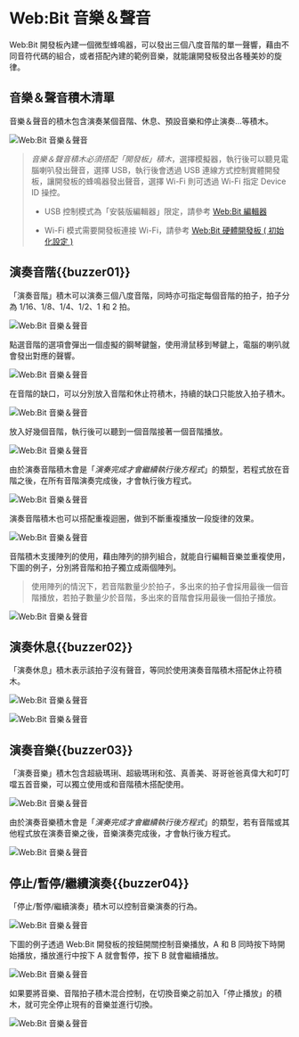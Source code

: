 # Web:Bit 音樂＆聲音

Web:Bit 開發板內建一個微型蜂鳴器，可以發出三個八度音階的單一聲響，藉由不同音符代碼的組合，或者搭配內建的範例音樂，就能讓開發板發出各種美妙的旋律。

## 音樂＆聲音積木清單

音樂＆聲音的積木包含演奏某個音階、休息、預設音樂和停止演奏...等積木。

![Web:Bit 音樂＆聲音](../../../../media/zh-tw/education/board/buzzer-01.jpg)

> *音樂＆聲音積木必須搭配「開發板」積木*，選擇模擬器，執行後可以聽見電腦喇叭發出聲音，選擇 USB，執行後會透過 USB 連線方式控制實體開發板，讓開發板的蜂鳴器發出聲音，選擇 Wi-Fi 則可透過 Wi-Fi 指定 Device ID 操控。
>
> - USB 控制模式為「安裝版編輯器」限定，請參考 [Web:Bit 編輯器](../index.html#software)
>
> - Wi-Fi 模式需要開發板連接 Wi-Fi，請參考 [Web:Bit 硬體開發板 ( 初始化設定 )](../info/setup.html)

## 演奏音階{{buzzer01}}

「演奏音階」積木可以演奏三個八度音階，同時亦可指定每個音階的拍子，拍子分為 1/16、1/8、1/4、1/2、1 和 2 拍。

![Web:Bit 音樂＆聲音](../../../../media/zh-tw/education/board/buzzer-02.jpg)

點選音階的選項會彈出一個虛擬的鋼琴鍵盤，使用滑鼠移到琴鍵上，電腦的喇叭就會發出對應的聲響。

![Web:Bit 音樂＆聲音](../../../../media/zh-tw/education/board/buzzer-03.gif)

在音階的缺口，可以分別放入音階和休止符積木，持續的缺口只能放入拍子積木。

![Web:Bit 音樂＆聲音](../../../../media/zh-tw/education/board/buzzer-08.jpg)

放入好幾個音階，執行後可以聽到一個音階接著一個音階播放。

![Web:Bit 音樂＆聲音](../../../../media/zh-tw/education/board/buzzer-04.gif)

由於演奏音階積木會是「*演奏完成才會繼續執行後方程式*」的類型，若程式放在音階之後，在所有音階演奏完成後，才會執行後方程式。

![Web:Bit 音樂＆聲音](../../../../media/zh-tw/education/board/buzzer-05.gif)

演奏音階積木也可以搭配重複迴圈，做到不斷重複播放一段旋律的效果。

![Web:Bit 音樂＆聲音](../../../../media/zh-tw/education/board/buzzer-06.gif)

音階積木支援陣列的使用，藉由陣列的排列組合，就能自行編輯音樂並重複使用，下圖的例子，分別將音階和拍子獨立成兩個陣列。

> 使用陣列的情況下，若音階數量少於拍子，多出來的拍子會採用最後一個音階播放，若拍子數量少於音階，多出來的音階會採用最後一個拍子播放。

![Web:Bit 音樂＆聲音](../../../../media/zh-tw/education/board/buzzer-09.jpg)


## 演奏休息{{buzzer02}}

「演奏休息」積木表示該拍子沒有聲音，等同於使用演奏音階積木搭配休止符積木。

![Web:Bit 音樂＆聲音](../../../../media/zh-tw/education/board/buzzer-07.jpg)

![Web:Bit 音樂＆聲音](../../../../media/zh-tw/education/board/buzzer-10.gif)

## 演奏音樂{{buzzer03}}

「演奏音樂」積木包含超級瑪琍、超級瑪琍和弦、真善美、哥哥爸爸真偉大和叮叮噹五首音樂，可以獨立使用或和音階積木搭配使用。

![Web:Bit 音樂＆聲音](../../../../media/zh-tw/education/board/buzzer-11.jpg)

由於演奏音樂積木會是「*演奏完成才會繼續執行後方程式*」的類型，若有音階或其他程式放在演奏音樂之後，音樂演奏完成後，才會執行後方程式。

![Web:Bit 音樂＆聲音](../../../../media/zh-tw/education/board/buzzer-12.gif)


## 停止/暫停/繼續演奏{{buzzer04}}

「停止/暫停/繼續演奏」積木可以控制音樂演奏的行為。

![Web:Bit 音樂＆聲音](../../../../media/zh-tw/education/board/buzzer-13.jpg)

下圖的例子透過 Web:Bit 開發板的按鈕開關控制音樂播放，A 和 B 同時按下時開始播放，播放進行中按下 A 就會暫停，按下 B 就會繼續播放。

![Web:Bit 音樂＆聲音](../../../../media/zh-tw/education/board/buzzer-14.gif)

如果要將音樂、音階拍子積木混合控制，在切換音樂之前加入「停止播放」的積木，就可完全停止現有的音樂並進行切換。

![Web:Bit 音樂＆聲音](../../../../media/zh-tw/education/board/buzzer-15.jpg)

